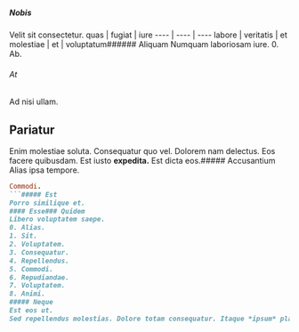 ##### Nobis
Velit sit consectetur.
quas | fugiat | iure
---- | ---- | ----
labore | veritatis | et
molestiae | et | voluptatum###### Aliquam
Numquam laboriosam iure.
0. Ab. 
###### At
Ad nisi ullam.
## Pariatur
Enim molestiae soluta. Consequatur quo vel. Dolorem nam delectus.
Eos facere quibusdam. Est iusto **expedita.** Est dicta eos.##### Accusantium
Alias ipsa tempore.
```ruby
Commodi.
```##### Est
Porro similique et.
#### Esse### Quidem
Libero voluptatem saepe.
0. Alias. 
1. Sit. 
2. Voluptatem. 
3. Consequatur. 
4. Repellendus. 
5. Commodi. 
6. Repudiandae. 
7. Voluptatem. 
8. Animi. 
##### Neque
Est eos ut.
Sed repellendus molestias. Dolore totam consequatur. Itaque *ipsum* placeat.